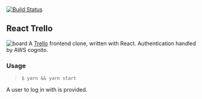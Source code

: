 [![Build Status](https://travis-ci.org/MarkPollmann/react-trello.svg?branch=master)](https://travis-ci.org/MarkPollmann/react-trello)

## React Trello

![`board`](http://g.recordit.co/jEHkR4C7BJ.gif)
A [Trello](trello.com) frontend clone, written with React. Authentication handled by AWS cognito.

### Usage

> `$ yarn && yarn start`

A user to log in with is provided.